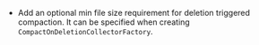 * Add an optional min file size requirement for deletion triggered compaction. It can be specified when creating `CompactOnDeletionCollectorFactory`.
